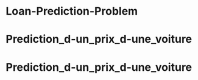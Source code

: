 # Loan-Prediction-Problem
# Prediction_d-un_prix_d-une_voiture
# Prediction_d-un_prix_d-une_voiture

